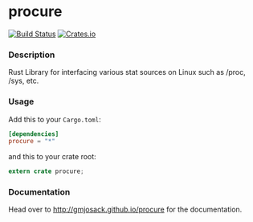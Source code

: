 # procure
[![Build Status](https://travis-ci.org/gmjosack/procure.svg?branch=master)](https://travis-ci.org/gmjosack/procure)
[![Crates.io](https://img.shields.io/crates/v/procure.svg)](https://crates.io/crates/procure)

### Description
Rust Library for interfacing various stat sources on Linux such as /proc, /sys, etc.

### Usage

Add this to your `Cargo.toml`:

```toml
[dependencies]
procure = "*"
```

and this to your crate root:

```rust
extern crate procure;
```

### Documentation

Head over to http://gmjosack.github.io/procure for the documentation.

